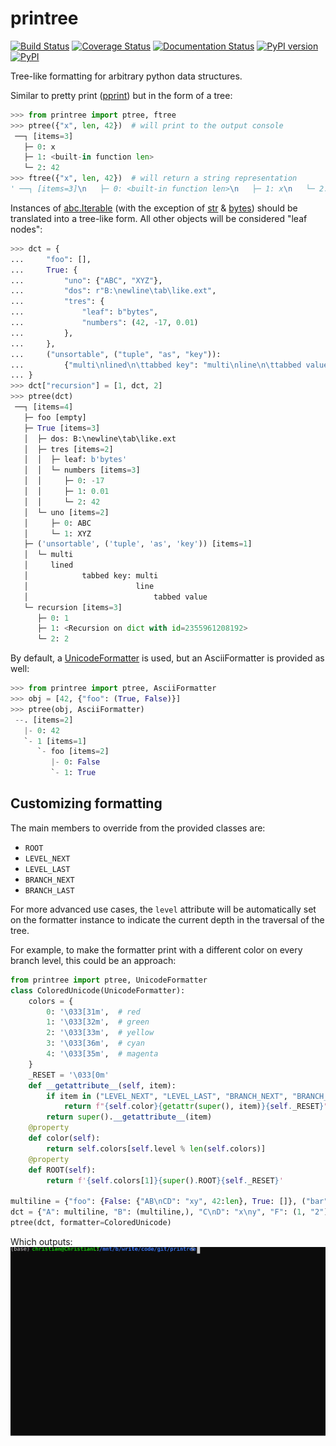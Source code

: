 # printree

[![Build Status](https://travis-ci.org/chrizzFTD/printree.svg?branch=master)](https://travis-ci.org/chrizzFTD/printree)
[![Coverage Status](https://coveralls.io/repos/github/chrizzFTD/printree/badge.svg?branch=master)](https://coveralls.io/github/chrizzFTD/printree?branch=master)
[![Documentation Status](https://readthedocs.org/projects/printree/badge/?version=latest)](https://printree.readthedocs.io/en/latest/?badge=latest)
[![PyPI version](https://badge.fury.io/py/printree.svg)](https://badge.fury.io/py/printree)
[![PyPI](https://img.shields.io/pypi/pyversions/printree.svg)](https://pypi.python.org/pypi/printree)

Tree-like formatting for arbitrary python data structures.

Similar to pretty print ([pprint](https://docs.python.org/3/library/pprint.html)) but in the form of a tree:

```python
>>> from printree import ptree, ftree
>>> ptree({"x", len, 42})  # will print to the output console
 ──┐ [items=3]
   ├─ 0: x
   ├─ 1: <built-in function len>
   └─ 2: 42
>>> ftree({"x", len, 42})  # will return a string representation
' ──┐ [items=3]\n   ├─ 0: <built-in function len>\n   ├─ 1: x\n   └─ 2: 42'
```

Instances of [abc.Iterable](https://docs.python.org/3/library/collections.abc.html#collections.abc.Iterable) (with the exception of [str](https://docs.python.org/3/library/stdtypes.html#text-sequence-type-str) & [bytes](https://docs.python.org/3/library/stdtypes.html#bytes-objects)) should be translated into a tree-like form.
All other objects will be considered "leaf nodes":
```python
>>> dct = {
...     "foo": [],
...     True: {
...         "uno": {"ABC", "XYZ"},
...         "dos": r"B:\newline\tab\like.ext",
...         "tres": {
...             "leaf": b"bytes",
...             "numbers": (42, -17, 0.01)
...         },
...     },
...     ("unsortable", ("tuple", "as", "key")):
...         {"multi\nlined\n\ttabbed key": "multi\nline\n\ttabbed value"}
... }
>>> dct["recursion"] = [1, dct, 2]
>>> ptree(dct)
 ──┐ [items=4]
   ├─ foo [empty]
   ├─ True [items=3]
   │  ├─ dos: B:\newline\tab\like.ext
   │  ├─ tres [items=2]
   │  │  ├─ leaf: b'bytes'
   │  │  └─ numbers [items=3]
   │  │     ├─ 0: -17
   │  │     ├─ 1: 0.01
   │  │     └─ 2: 42
   │  └─ uno [items=2]
   │     ├─ 0: ABC
   │     └─ 1: XYZ
   ├─ ('unsortable', ('tuple', 'as', 'key')) [items=1]
   │  └─ multi
   │     lined
   │            tabbed key: multi
   │                        line
   │                            tabbed value
   └─ recursion [items=3]
      ├─ 0: 1
      ├─ 1: <Recursion on dict with id=2355961208192>
      └─ 2: 2
```
By default, a [UnicodeFormatter](printree/_ptree.py) is used, but an AsciiFormatter is provided as well:
```python
>>> from printree import ptree, AsciiFormatter
>>> obj = [42, {"foo": (True, False)}]
>>> ptree(obj, AsciiFormatter)
 --. [items=2]
   |- 0: 42
   `- 1 [items=1]
      `- foo [items=2]
         |- 0: False
         `- 1: True
```
## Customizing formatting
The main members to override from the provided classes are:
- `ROOT`
- `LEVEL_NEXT`
- `LEVEL_LAST`
- `BRANCH_NEXT`
- `BRANCH_LAST`

For more advanced use cases, the `level` attribute will be automatically set on the formatter instance to indicate the current depth in the traversal of the tree.

For example, to make the formatter print with a different color on every branch level, this could be an approach:

```python
from printree import ptree, UnicodeFormatter
class ColoredUnicode(UnicodeFormatter):
    colors = {
        0: '\033[31m',  # red
        1: '\033[32m',  # green
        2: '\033[33m',  # yellow
        3: '\033[36m',  # cyan
        4: '\033[35m',  # magenta
    }
    _RESET = '\033[0m'
    def __getattribute__(self, item):
        if item in ("LEVEL_NEXT", "LEVEL_LAST", "BRANCH_NEXT", "BRANCH_LAST"):
            return f"{self.color}{getattr(super(), item)}{self._RESET}"
        return super().__getattribute__(item)
    @property
    def color(self):
        return self.colors[self.level % len(self.colors)]
    @property
    def ROOT(self):
        return f'{self.colors[1]}{super().ROOT}{self._RESET}'

multiline = {"foo": {False: {"AB\nCD": "xy", 42:len}, True: []}, ("bar",): []}
dct = {"A": multiline, "B": (multiline,), "C\nD": "x\ny", "F": (1, "2")}
ptree(dct, formatter=ColoredUnicode)
```
Which outputs:
![](colored_example.svg)